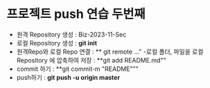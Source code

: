 # 프로젝트 push 연습 두번째
- 원격 Repository 생성 : Biz-2023-11-Sec
- 로컬 Repository 생성 : **git init**
- 원격Repo와 로컬 Repo 연결 : ** git remote ..."
-로컬 폴더, 파일을 로컬 Repository 에 압축하여 저장 : **git add README.md""
- commit 하기 : **git commit-m "README"""
- push하기 : **git push -u origin master**
